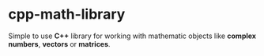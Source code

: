 # cpp-math-library

Simple to use **C++** library for working with mathematic objects like **complex numbers**, **vectors** or **matrices**.
